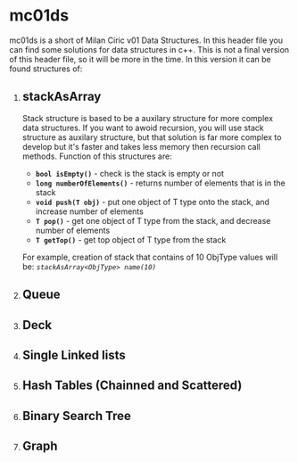 # mc01ds

mc01ds is a short of Milan Ciric v01 Data Structures. In this header file you can find some solutions for data structures in c++. 
This is not a final version of this header file, so it will be more in the time. In this version it can be found structures of:

1. ## stackAsArray

    Stack structure is based to be a auxilary structure for more complex data structures. If you want to awoid recursion, you will
    use stack structure as auxilary structure, but that solution is far more complex to develop but it's faster and takes less memory
    then recursion call methods. Function of this structures are:

    - **```bool isEmpty()```**            - check is the stack is empty or not
    - **```long numberOfElements()```**   - returns number of elements that is in the stack
    - **```void push(T obj)```**          - put one object of T type onto the stack, and increase number of elements
    - **```T pop()```**                   - get one object of T type from the stack, and decrease number of elements
    - **```T getTop()```**                - get top object of T type from the stack

    For example, creation of stack that contains of 10 ObjType values will be:   *```stackAsArray<ObjType> name(10)```*
    
2. ## Queue
3. ## Deck
4. ## Single Linked lists
5. ## Hash Tables (Chainned and Scattered)
6. ## Binary Search Tree
7. ## Graph


